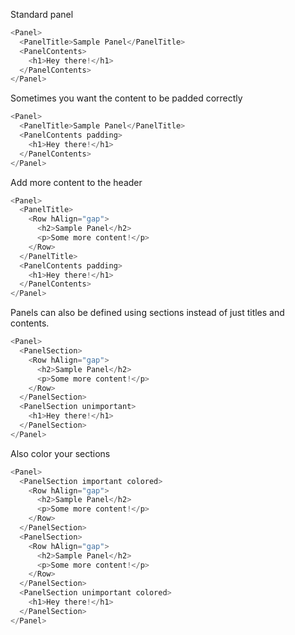 Standard panel

```js
<Panel>
  <PanelTitle>Sample Panel</PanelTitle>
  <PanelContents>
    <h1>Hey there!</h1>
  </PanelContents>
</Panel>
```

Sometimes you want the content to be padded correctly
```js
<Panel>
  <PanelTitle>Sample Panel</PanelTitle>
  <PanelContents padding>
    <h1>Hey there!</h1>
  </PanelContents>
</Panel>
```

Add more content to the header
```js
<Panel>
  <PanelTitle>
    <Row hAlign="gap">
      <h2>Sample Panel</h2>
      <p>Some more content!</p>
    </Row>
  </PanelTitle>
  <PanelContents padding>
    <h1>Hey there!</h1>
  </PanelContents>
</Panel>
```

Panels can also be defined using sections instead of just titles and contents.  
```js
<Panel>
  <PanelSection>
    <Row hAlign="gap">
      <h2>Sample Panel</h2>
      <p>Some more content!</p>
    </Row>
  </PanelSection>
  <PanelSection unimportant>
    <h1>Hey there!</h1>
  </PanelSection>
</Panel>
```

Also color your sections
```js
<Panel>
  <PanelSection important colored>
    <Row hAlign="gap">
      <h2>Sample Panel</h2>
      <p>Some more content!</p>
    </Row>
  </PanelSection>
  <PanelSection>
    <Row hAlign="gap">
      <h2>Sample Panel</h2>
      <p>Some more content!</p>
    </Row>
  </PanelSection>
  <PanelSection unimportant colored>
    <h1>Hey there!</h1>
  </PanelSection>
</Panel>
```
